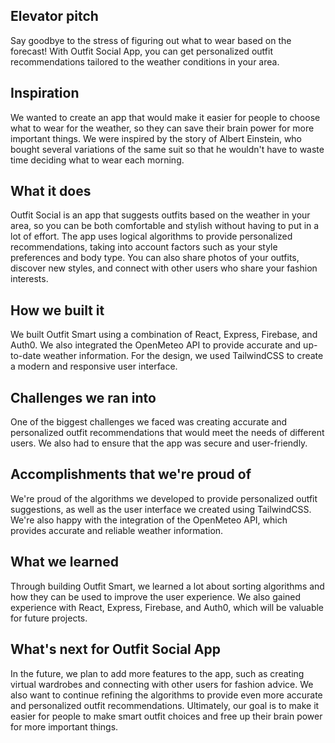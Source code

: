 ## Elevator pitch
Say goodbye to the stress of figuring out what to wear based on the forecast! With Outfit Social App, you can get personalized outfit recommendations tailored to the weather conditions in your area.

## Inspiration

We wanted to create an app that would make it easier for people to choose what to wear for the weather, so they can save their brain power for more important things. We were inspired by the story of Albert Einstein, who bought several variations of the same suit so that he wouldn't have to waste time deciding what to wear each morning.

## What it does

Outfit Social is an app that suggests outfits based on the weather in your area, so you can be both comfortable and stylish without having to put in a lot of effort. The app uses logical algorithms to provide personalized recommendations, taking into account factors such as your style preferences and body type. You can also share photos of your outfits, discover new styles, and connect with other users who share your fashion interests.

## How we built it

We built Outfit Smart using a combination of React, Express, Firebase, and Auth0. We also integrated the OpenMeteo API to provide accurate and up-to-date weather information. For the design, we used TailwindCSS to create a modern and responsive user interface.

## Challenges we ran into

One of the biggest challenges we faced was creating accurate and personalized outfit recommendations that would meet the needs of different users. We also had to ensure that the app was secure and user-friendly.

## Accomplishments that we're proud of

We're proud of the algorithms we developed to provide personalized outfit suggestions, as well as the user interface we created using TailwindCSS. We're also happy with the integration of the OpenMeteo API, which provides accurate and reliable weather information.

## What we learned

Through building Outfit Smart, we learned a lot about sorting algorithms and how they can be used to improve the user experience. We also gained experience with React, Express, Firebase, and Auth0, which will be valuable for future projects.

## What's next for Outfit Social App

In the future, we plan to add more features to the app, such as creating virtual wardrobes and connecting with other users for fashion advice. We also want to continue refining the algorithms to provide even more accurate and personalized outfit recommendations. Ultimately, our goal is to make it easier for people to make smart outfit choices and free up their brain power for more important things.
